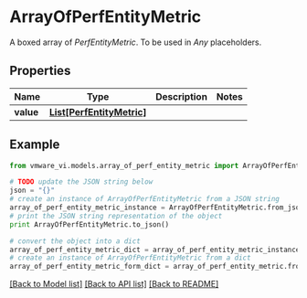 # ArrayOfPerfEntityMetric

A boxed array of *PerfEntityMetric*. To be used in *Any* placeholders. 

## Properties
Name | Type | Description | Notes
------------ | ------------- | ------------- | -------------
**value** | [**List[PerfEntityMetric]**](PerfEntityMetric.md) |  | 

## Example

```python
from vmware_vi.models.array_of_perf_entity_metric import ArrayOfPerfEntityMetric

# TODO update the JSON string below
json = "{}"
# create an instance of ArrayOfPerfEntityMetric from a JSON string
array_of_perf_entity_metric_instance = ArrayOfPerfEntityMetric.from_json(json)
# print the JSON string representation of the object
print ArrayOfPerfEntityMetric.to_json()

# convert the object into a dict
array_of_perf_entity_metric_dict = array_of_perf_entity_metric_instance.to_dict()
# create an instance of ArrayOfPerfEntityMetric from a dict
array_of_perf_entity_metric_form_dict = array_of_perf_entity_metric.from_dict(array_of_perf_entity_metric_dict)
```
[[Back to Model list]](../README.md#documentation-for-models) [[Back to API list]](../README.md#documentation-for-api-endpoints) [[Back to README]](../README.md)


